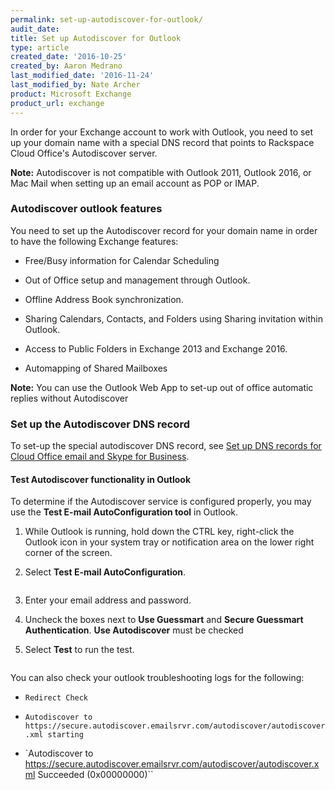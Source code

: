 ```yaml
---
permalink: set-up-autodiscover-for-outlook/
audit_date:
title: Set up Autodiscover for Outlook
type: article
created_date: '2016-10-25'
created_by: Aaron Medrano
last_modified_date: '2016-11-24'
last_modified_by: Nate Archer
product: Microsoft Exchange
product_url: exchange
---
```



In order for your Exchange account to work with Outlook, you need to set up your domain name with a special DNS record that points to Rackspace Cloud Office's Autodiscover server.

**Note:** Autodiscover is not compatible with Outlook 2011, Outlook 2016, or Mac Mail when setting up an email account as POP or IMAP.


### Autodiscover outlook features

You need to set up the Autodiscover record for your domain name in order to have the following Exchange features:

- Free/Busy information for Calendar Scheduling

- Out of Office setup and management through Outlook.

- Offline Address Book synchronization.

- Sharing Calendars, Contacts, and Folders using Sharing invitation within Outlook.

- Access to Public Folders in Exchange 2013 and Exchange 2016.

- Automapping of Shared Mailboxes

**Note:** You can use the Outlook Web App to set-up out of office automatic replies without Autodiscover

### Set up the Autodiscover DNS record

To set-up the special autodiscover DNS record, see [Set up DNS records for Cloud Office email and Skype for Business](https://support.rackspace.com/how-to/set-up-dns-records-for-cloud-office-email-and-skype-for-business/#autodiscover-records).

#### Test Autodiscover functionality in Outlook

To determine if the Autodiscover service is configured properly, you may use the **Test E-mail AutoConfiguration tool** in Outlook.

1. While Outlook is running, hold down the CTRL key, right-click the Outlook icon in your system tray or notification area on the lower right corner of the screen.

2. Select **Test E-mail AutoConfiguration**.

    <img src="{% asset_path exchange/set-up-autodiscover-for-outlook/autodiscover1.png %}" alt="" />

3. Enter your email address and password.

4. Uncheck the boxes next to **Use Guessmart** and **Secure Guessmart Authentication**. **Use Autodiscover** must be checked

5. Select **Test** to run the test.

    <img src="{% asset_path exchange/set-up-autodiscover-for-outlook/autodiscover2.png %}" alt="" />


You can also check your outlook troubleshooting logs for the following:

- `Redirect Check`

- `Autodiscover to https://secure.autodiscover.emailsrvr.com/autodiscover/autodiscover.xml starting`

- `Autodiscover to https://secure.autodiscover.emailsrvr.com/autodiscover/autodiscover.xml Succeeded (0x00000000)``
